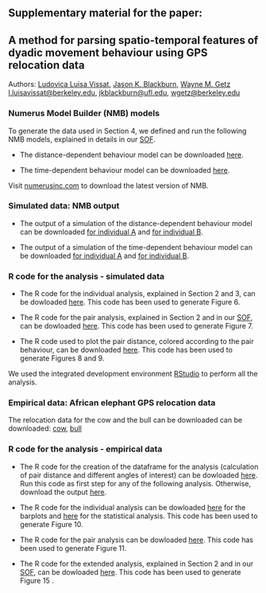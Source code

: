 ## Supplementary material for the paper: <br />
## A method for parsing spatio-temporal features of dyadic movement behaviour using GPS relocation data <br />

Authors: [Ludovica Luisa Vissat](https://ourenvironment.berkeley.edu/people/ludovica-luisa-vissat), [Jason K. Blackburn](https://geog.ufl.edu/faculty/blackburn/), [Wayne M. Getz](https://ourenvironment.berkeley.edu/people/wayne-marcus-getz) <br />
l.luisavissat@berkeley.edu, jkblackburn@ufl.edu, wgetz@berkeley.edu

### Numerus Model Builder (NMB) models <br />

To generate the data used in Section 4, we defined and run the following NMB models, explained in details in our [SOF](https://ludovicalv.github.io/PDFs/Elep_paper.pdf). 

- The distance-dependent behaviour model can be downloaded [here](https://www.dropbox.com/s/ufdlxob30kth802/Model_distance.nmd?dl=1).

- The time-dependent behaviour model can be downloaded [here](https://www.dropbox.com/s/sk9k1kmb26vjwxr/Model_time.nmd?dl=1).

Visit [numerusinc.com](https://www.numerusinc.com/) to download the latest version of NMB.

### Simulated data: NMB output <br />

- The output of a simulation of the distance-dependent behaviour model can be downloaded [for individual A](https://www.dropbox.com/s/sm8u2rwc844snz3/ModelDistance_A.csv?dl=1) and [for individual B](https://www.dropbox.com/s/8wv0pk2jlq45qq1/ModelDistance_B.csv?dl=1).

- The output of a simulation of the time-dependent behaviour model can be downloaded [for individual A](https://www.dropbox.com/s/hzu2rfv919r96um/ModelTime_A.csv?dl=1) and [for individual B](https://www.dropbox.com/s/s8ffj1jvrlkqitp/ModelTime_B.csv?dl=1).


### R code for the analysis - simulated data <br />

- The R code for the individual analysis, explained in Section 2 and 3, can be dowloaded [here](https://www.dropbox.com/s/0ny86eiz8j1uc4s/AB_individual.R?dl=1). This code has been used to generate Figure 6.

- The R code for the pair analysis, explained in Section 2 and in our [SOF](https://ludovicalv.github.io/PDFs/Elep_paper.pdf), can be dowloaded [here](https://www.dropbox.com/s/9qn0j0bh4mp8b1b/AB_pair.R?dl=1). This code has been used to generate Figure 7.

- The R code used to plot the pair distance, colored according to the pair behaviour, can be downloaded [here](https://www.dropbox.com/s/2swvlqvb56qc33j/Col_distance_AB.R?dl=1). This code has been used to generate Figures 8 and 9.

We used the integrated development environment [RStudio](https://rstudio.com/) to perform all the analysis.

### Empirical data: African elephant GPS relocation data <br />

The relocation data for the cow and the bull can be downloaded can be downloaded: [cow](https://www.dropbox.com/s/s0pn4wwbo6lfv57/Cow.RData?dl=1), [bull](https://www.dropbox.com/s/lzkjqjjfm4t4gi0/Bull.RData?dl=1)

### R code for the analysis - empirical data <br />

- The R code for the creation of the dataframe for the analysis (calculation of pair distance and different angles of interest) can be dowloaded [here](https://www.dropbox.com/s/mf6tervxxa71krg/DataFrame.R?dl=1). Run this code as first step for any of the following analysis. Otherwise, download the output [here](https://www.dropbox.com/s/d3wscbfzwpv1a21/DataFrame_Pair.RData?dl=1).

- The R code for the individual analysis can be dowloaded [here](https://www.dropbox.com/s/8yvxon8w0f9hix2/Ind_behaviour_barplot.R?dl=1) for the barplots and [here](https://www.dropbox.com/s/qpybdb7nmyr6snp/Ind_behaviour_stat_analysis.R?dl=1) for the statistical analysis. This code has been used to generate Figure 10.

- The R code for the pair analysis can be dowloaded [here](https://www.dropbox.com/s/tq51brvk9sk1qcf/Pair_analysis.R?dl=1). This code has been used to generate Figure 11. 

- The R code for the extended analysis, explained in Section 2 and in our [SOF](https://ludovicalv.github.io/PDFs/Elep_paper.pdf), can be dowloaded [here](https://www.dropbox.com/s/lklrq5mabevw62x/Extended_analysis.R?dl=1). This code has been used to generate Figure 15 .



